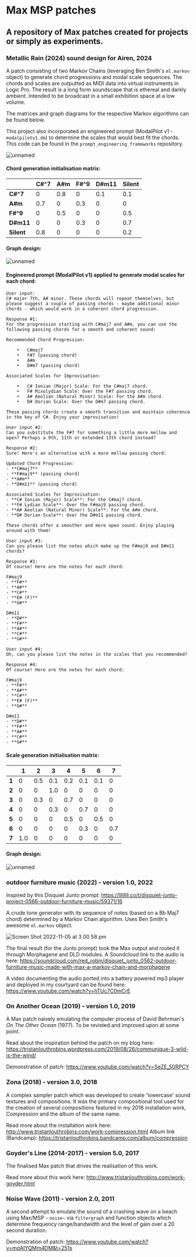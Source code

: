 # Max MSP patches
## A repository of Max patches created for projects or simply as experiments.

### **Metallic Rain (2024)** sound design for Airen, 2024
A patch consisting of two Markov Chains (leveraging Ben Smith's `ml.markov` object) to generate chord progressions and modal scale sequences. The chords and scales are outputted as MIDI data into virtual instruments in Logic Pro. The result is a long form soundscape that is ethereal and darkly ambient. Intended to be broadcast in a small exhibition space at a low volume. 

The matrices and graph diagrams for the respective Markov algorithms can be found below.

This project also incorporated an engineered prompt (ModalPilot v1 - `modalpilotv1.dm`) to determine the scales that would best fit the chords. This code can be found in the `prompt_engineering_frameworks` repository.

![unnamed](https://github.com/user-attachments/assets/da6a9545-5f9c-4da5-ac2d-d941404cd8c6)

#### Chord generation initialisation matrix:
|            | C#^7 | A#m | F#^9 | D#m11 | Silent |
| ---------- | ---- | --- | ---- | ----- | ------ |
| **C#^7**   | 0    | 0.8 | 0    | 0.1   | 0.1    |
| **A#m**    | 0.7  | 0   | 0.3  | 0     | 0      |
| **F#^9**   | 0    | 0.5 | 0    | 0     | 0.5    |
| **D#m11**  | 0    | 0   | 0.3  | 0     | 0.7    |
| **Silent** | 0.8  | 0   | 0    | 0     | 0.2    |

#### Graph design:
![unnamed](https://github.com/user-attachments/assets/f8aea4bc-d5c6-4051-804d-9ee48b26b7c7)

#### Engineered prompt (ModalPilot v1) applied to generate modal scales for each chord:
```
User input:
C# major 7th, A# minor. These chords will repeat themselves, but please suggest a couple of passing chords - maybe additional minor chords - which would work in a coherent chord progression.

Response #1:
For the progression starting with C#maj7 and A#m, you can use the following passing chords for a smooth and coherent sound:

Recommended Chord Progression:

	•	C#maj7
	•	F#7 (passing chord)
	•	A#m
	•	D#m7 (passing chord)

Associated Scales for Improvisation:

	•	C# Ionian (Major) Scale: For the C#maj7 chord.
	•	F# Mixolydian Scale: Over the F#7 passing chord.
	•	A# Aeolian (Natural Minor) Scale: For the A#m chord.
	•	D# Dorian Scale: Over the D#m7 passing chord.

These passing chords create a smooth transition and maintain coherence in the key of C#. Enjoy your improvisation!

User input #2:
Can you substitute the F#7 for something a little more mellow and open? Perhaps a 9th, 11th or extended 13th chord instead?

Response #2:
Sure! Here's an alternative with a more mellow passing chord:

Updated Chord Progression:
- **C#maj7**
- **F#maj9** (passing chord)
- **A#m**
- **D#m11** (passing chord)

Associated Scales for Improvisation:
- **C# Ionian (Major) Scale**: For the C#maj7 chord.
- **F# Lydian Scale**: Over the F#maj9 passing chord.
- **A# Aeolian (Natural Minor) Scale**: For the A#m chord.
- **D# Dorian Scale**: Over the D#m11 passing chord.

These chords offer a smoother and more open sound. Enjoy playing around with them!

User input #3:
Can you please list the notes which make up the F#maj9 and D#m11 chords?

Response #3:
Of course! Here are the notes for each chord:

F#maj9
- **F#**
- **A#**
- **C#**
- **E# (F)**
- **G#**

D#m11
- **D#**
- **F#**
- **A#**
- **C#**
- **G#**

User input #4:
Oh, can you please list the notes in the scales that you recommended?

Response #4:
Of course! Here are the notes for each chord:

F#maj9
- **F#**
- **A#**
- **C#**
- **E# (F)**
- **G#**

D#m11
- **D#**
- **F#**
- **A#**
- **C#**
- **G#**
```


#### Scale generation initialisation matrix:
|       | 1   | 2   | 3   | 4   | 5   | 6   | 7   |
| ----- | --- | --- | --- | --- | --- | --- | --- |
| **1** | 0   | 0.5 | 0.1 | 0.2 | 0.1 | 0.1 | 0   |
| **2** | 0   | 0   | 1.0 | 0   | 0   | 0   | 0   |
| **3** | 0   | 0.3 | 0   | 0.7 | 0   | 0   | 0   |
| **4** | 0   | 0   | 0.3 | 0   | 0.7 | 0   | 0   |
| **5** | 0   | 0   | 0   | 0.5 | 0   | 0.5 | 0   |
| **6** | 0   | 0   | 0   | 0   | 0.3 | 0   | 0.7 |
| **7** | 1.0 | 0   | 0   | 0   | 0   | 0   | 0   |

#### Graph design:
![unnamed](https://github.com/user-attachments/assets/5b54a907-52ad-47f2-bc9f-468cef47177d)


### **outdoor furniture music (2022)** - version 1.0, 2022
Inspired by this Disquiet Junto prompt: https://llllllll.co/t/disquiet-junto-project-0566-outdoor-furniture-music/59371/16

A crude tone generator with its sequence of notes (based on a Bb Maj7 chord) determined by a Markov Chain algorithm. Uses Ben Smith's awesome `ml.markov` object. 

![Screen Shot 2022-11-05 at 3 00 58 pm](https://user-images.githubusercontent.com/62044678/200106367-bcc8d988-e0f9-4fee-8fa2-07568b7db106.png)

The final result (for the Junto prompt) took the Max output and routed it through Morphagene and DLD modules. A Soundcloud link to the audio is here: https://soundcloud.com/red_robin/disquiet_junto_0562-outdoor-furniture-music-made-with-max-a-markov-chain-and-morphagene

A video documenting the audio ported into a battery powered mp3 player and deployed in my courtyard can be found here: https://www.youtube.com/watch?v=hTUc7C0mCrE

### **On Another Ocean (2019)** - version 1.0, 2019
A Max patch naively emulating the computer process of David Behrman's *On The Other Ocean* (1977). To be revisted and improved upon at some point.

Read about the inspiration behind the patch on my blog here: https://tristanlouthrobins.wordpress.com/2019/08/26/communique-3-wild-is-the-wind/

Demonstration of patch: https://www.youtube.com/watch?v=SeZE_50RPCY

### **Zona (2018)** - version 3.0, 2018
A complex sampler patch which was developed to create 'lowercase' sound textures and compositions. It was the primary compositional tool used for the creation of several compositions featured in my 2018 installation work, Compression and the album of the same name.

Read more about the installation work here: http://www.tristanlouthrobins.com/work-compression.html
Album link (Bandcamp): https://tristanlouthrobins.bandcamp.com/album/compression

### **Goyder's Line (2014-2017)** - version 5.0, 2017
The finalised Max patch that drives the realisation of this work.

Read more about this work here: http://www.tristanlouthrobins.com/work-goyder.html

### **Noise Wave (2011)** - version 2.0, 2011
A second attempt to emulate the sound of a crashing wave on a beach using Max/MSP - `noise~`  via `filtergraph` and function objects which determine frequency range/bandwidth and the level of gain over a 20 second duration.

Demonstration of patch: https://www.youtube.com/watch?v=mqAIYQMm4DM&t=251s






